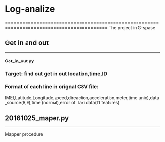 # Log-analize
==========================================================================================
The project in G-spase

## Get in and out
------------------------------------------------------------------------------------------
#### Get_in_out.py

### Target: find out get in out location,time,ID

### Format of each line in orignal CSV file:

IMEI,Latitude,Longitude,speed,direaction,acceleration,meter,time(unix),data_source(8,9),time
(normal),error of Taxi data(11 features)

## 20161025_maper.py
----------------------------
Mapper procedure 



